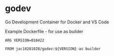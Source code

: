 # godev

Go Development Container for Docker and VS Code

Example Dockerfile - for use as builder

```
ARG VERSION=010422

FROM jac18281828/godev:${VERSION} as builder
```

